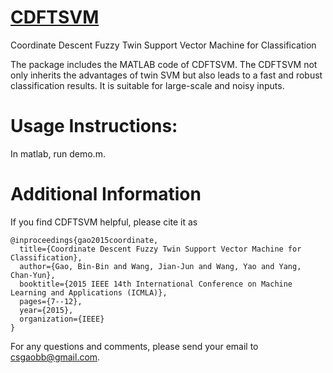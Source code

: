 # [CDFTSVM](http://ieeexplore.ieee.org/xpl/login.jsp?tp=&arnumber=7424278&url=http%3A%2F%2Fieeexplore.ieee.org%2Fxpls%2Fabs_all.jsp%3Farnumber%3D7424278)
Coordinate Descent Fuzzy Twin Support Vector Machine for Classification


The package includes the MATLAB code of CDFTSVM. The CDFTSVM not only inherits the advantages of twin SVM but also leads to a fast and robust classification results. It is suitable for large-scale and noisy inputs.



# Usage Instructions:

In matlab, run demo.m.


# Additional Information

If you find CDFTSVM helpful, please cite it as
```
@inproceedings{gao2015coordinate,
  title={Coordinate Descent Fuzzy Twin Support Vector Machine for Classification},
  author={Gao, Bin-Bin and Wang, Jian-Jun and Wang, Yao and Yang, Chan-Yun},
  booktitle={2015 IEEE 14th International Conference on Machine Learning and Applications (ICMLA)},
  pages={7--12},
  year={2015},
  organization={IEEE}
}
```
For any questions and comments, please send your email to csgaobb@gmail.com.

